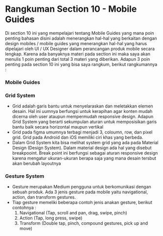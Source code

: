 # Rangkuman Section 10 - Mobile Guides
Di section 10 ini yang mempelajari tentang Mobile Guides yang mana poin penting bahasan disini adalah menerangkan hal-hal yang berkaitan dengan design mobiles / mobile guides yang menerangkan hal-hal yang harus dipelajari oleh UI / UX Designer dalam perancangan produk mobile secara lengkap. Karena ada banyaknya materi pada section ini maka saya akan menulis 1 poin penting dari total 3 materi yang diberikan. Adapun 3 poin penting pada section 10 ini yang bisa saya rangkum, berikut rangkumannya :

### Mobile Guides


### Grid System
* Grid adalah garis bantu untuk menyelaraskan dan meletakkan elemen desain. Hal ini uumnya berfungsi untuk kerapihan agar konten mudah dicerna oleh user ataupun mempermudah responsive design. Adapun Grid System yang berarti sekumpulan aturan untuk memposisikan garis bantu baik secara horizontal maupun vertikal
* Grid pada figma umumnya terbagi menjadi 3, coloumn, row, dan pixel grid. Grid pada Android dan iOS memiliki ciri khas yang berbeda.
* Dalam Grid System kita bisa melihat system grid yang ada pada Material Design (Design System). Dalam material design ada hal yang disebut breakpooint. Break point ini berfungsi sebagai aturan responsive design karena mengatur ukuran-ukuran berapa saja yang mana desain tersbut akan berubah layoutnya

### Gesture System
* Gesture merupakan Medium pengguna untuk berkomunikasi dengan sebuah produk. Ada 3 jenis gesture pada mobile yaitu navigational, action, dan transform gestures.
* Tiap gesture memeliki beberapa contoh jenis anakan gesture, berikut contohnya :
    1. Navigational (Tap, scroll and pan, drag, swipe, pinch)
    2. Action (Tap, long press, swipe)
    3. Transform (Double tap, pinch, compound gestures, pick up and move)
 
